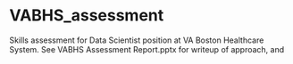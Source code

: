 # VABHS_assessment
Skills assessment for Data Scientist position at VA Boston Healthcare System. See VABHS Assessment Report.pptx for writeup of approach, and

